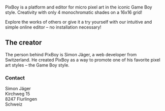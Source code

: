 PixBoy is a platform and editor for micro pixel art in the iconic Game Boy style. Creativity with only 4 monochromatic shades on a 16x16 grid!

Explore the works of others or give it a try yourself with our intuitive and simple online editor – no installation necessary!

## The creator

The person behind PixBoy is Simon Jäger, a web developer from Switzerland. He created PixBoy as a way to promote one of his favorite pixel art styles – the Game Boy style.

### Contact

Simon Jäger  
Kirchweg 15  
8247 Flurlingen  
Schweiz
